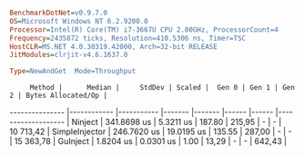 ```ini

BenchmarkDotNet=v0.9.7.0
OS=Microsoft Windows NT 6.2.9200.0
Processor=Intel(R) Core(TM) i7-3667U CPU 2.00GHz, ProcessorCount=4
Frequency=2435872 ticks, Resolution=410.5306 ns, Timer=TSC
HostCLR=MS.NET 4.0.30319.42000, Arch=32-bit RELEASE
JitModules=clrjit-v4.6.1637.0

Type=NewAndGet  Mode=Throughput  

```
         Method |      Median |     StdDev | Scaled |  Gen 0 | Gen 1 | Gen 2 | Bytes Allocated/Op |
--------------- |------------ |----------- |------- |------- |------ |------ |------------------- |
        Ninject | 341.8698 us |  5.3211 us | 187.80 | 215,95 |     - |     - |          10 713,42 |
 SimpleInjector | 246.7620 us | 19.0195 us | 135.55 | 287,00 |     - |     - |          15 363,78 |
       GuInject |   1.8204 us |  0.0301 us |   1.00 |  13,29 |     - |     - |             642,43 |
